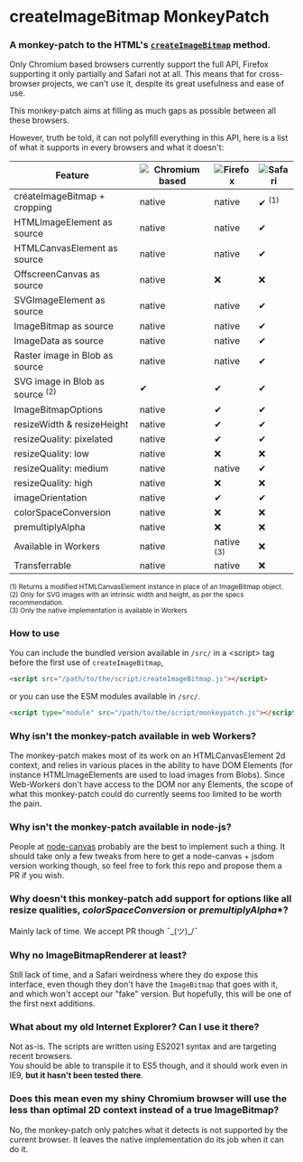 # createImageBitmap MonkeyPatch
 
### A monkey-patch to the HTML's [`createImageBitmap`][1] method.

Only Chromium based browsers currently support the full API, Firefox supporting it only partially and Safari not at all.
This means that for cross-browser projects, we can't use it, despite its great usefulness and ease of use.

This monkey-patch aims at filling as much gaps as possible between all these browsers.

However, truth be told, it can not polyfill everything in this API, here is a list of what it supports in every browsers and what it doesn't:

Feature                                   | ![Chromium based][2] | ![Firefox][3]         | ![Safari][4]
----------------------------------------- | -------------------- | --------------------- | ----------------
createImageBitmap + cropping              | native               | native                | ✔ <sup>(1)</sup>
HTMLImageElement as source                | native               | native                | ✔
HTMLCanvasElement as source               | native               | native                | ✔
OffscreenCanvas as source                 | native               | :x:                   | :x:
SVGImageElement as source                 | native               | native                | ✔
ImageBitmap as source                     | native               | native                | ✔
ImageData as source                       | native               | native                | ✔
Raster image in Blob as source            | native               | native                | ✔
SVG image in Blob as source <sup>(2)</sup>| ✔                    | ✔                     | ✔
ImageBitmapOptions                        | native               | ✔                     | ✔
resizeWidth & resizeHeight                | native               | ✔                     | ✔
resizeQuality: pixelated                  | native               | ✔                     | ✔
resizeQuality: low                        | native               | :x:                   | :x:
resizeQuality: medium                     | native               | native                | ✔
resizeQuality: high                       | native               | :x:                   | :x:
imageOrientation                          | native               | ✔                     | ✔
colorSpaceConversion                      | native               | :x:                   | :x:
premultiplyAlpha                          | native               | :x:                   | :x:
Available in Workers                      | native               | native <sup>(3)</sup> | :x:
Transferrable                             | native               | native                | :x:

<sup>(1) Returns a modified HTMLCanvasElement instance in place of an ImageBitmap object.</sup>  
<sup>(2) Only for SVG images with an intrinsic width and height, as per the specs recommendation.</sup>  
<sup>(3) Only the native implementation is available in Workers</sup>

### How to use

You can include the bundled version available in `/src/` in a &lt;script> tag before the first use of `createImageBitmap`,

```html
<script src="/path/to/the/script/createImageBitmap.js"></script>
```

or you can use the ESM modules available in `/src/`.

```html
<script type="module" src="/path/to/the/script/monkeypatch.js"></script>
```

### Why isn't the monkey-patch available in web Workers?

The monkey-patch makes most of its work on an HTMLCanvasElement 2d context, and relies in various places in the ability to have DOM Elements (for instance HTMLImageElements are used to load images from Blobs).
Since Web-Workers don't have access to the DOM nor any Elements, the scope of what this monkey-patch could do currently seems too limited to be worth the pain.

### Why isn't the monkey-patch available in node-js?

People at [node-canvas][2] probably are the best to implement such a thing.
It should take only a few tweaks from here to get a node-canvas + jsdom version working though, so feel free to fork this repo and propose them a PR if you wish.

### Why doesn't this monkey-patch add support for options like all resize qualities, *colorSpaceConversion* or *premultiplyAlpha**?

Mainly lack of time. We accept PR though ¯\_(ツ)_/¯

### Why no ImageBitmapRenderer at least?

Still lack of time, and a Safari weirdness where they do expose this interface, even though they don't have the `ImageBitmap` that goes with it, and which won't accept our "fake" version.
But hopefully, this will be one of the first next additions.

### What about my old Internet Explorer? Can I use it there?

Not as-is. The scripts are written using ES2021 syntax and are targeting recent browsers.  
You should be able to transpile it to ES5 though, and it should work even in IE9, **but it hasn't been tested there**.

### Does this mean even my shiny Chromium browser will use the less than optimal 2D context instead of a true ImageBitmap?

No, the monkey-patch only patches what it detects is not supported by the current browser. It leaves the native implementation do its job when it can do it.

[1]: https://developer.mozilla.org/en-US/docs/Web/API/WindowOrWorkerGlobalScope/createImageBitmap
[2]: https://raw.githubusercontent.com/alrra/browser-logos/main/src/chromium/chromium_48x48.png
[3]: https://raw.githubusercontent.com/alrra/browser-logos/master/src/firefox/firefox_48x48.png
[4]: https://raw.githubusercontent.com/alrra/browser-logos/master/src/safari/safari_48x48.png
[5]: https://github.com/Automattic/node-canvas
